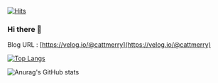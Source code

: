 [![Hits](https://hits.seeyoufarm.com/api/count/incr/badge.svg?url=https%3A%2F%2Fgithub.com%2Fcattmerry&count_bg=%233D7CC8&title_bg=%23555555&icon=&icon_color=%23E7E7E7&title=hits&edge_flat=false)](https://hits.seeyoufarm.com)
### Hi there 👋

Blog URL : [https://velog.io/@cattmerry](https://velog.io/@cattmerry)  

[![Top Langs](https://github-readme-stats.vercel.app/api/top-langs/?username=cattmerry&layout=compact)](https://github.com/cattmerry/github-readme-stats)

![Anurag's GitHub stats](https://github-readme-stats.vercel.app/api?username=cattmerry&show_icons=true&theme=radical)


<!--
**cattmerry/cattmerry** is a ✨ _special_ ✨ repository because its `README.md` (this file) appears on your GitHub profile.

Here are some ideas to get you started:

- 🔭 I’m currently working on ...
- 🌱 I’m currently learning ...
- 👯 I’m looking to collaborate on ...
- 🤔 I’m looking for help with ...
- 💬 Ask me about ...
- 📫 How to reach me: ...
- 😄 Pronouns: ...
- ⚡ Fun fact: ...
-->
